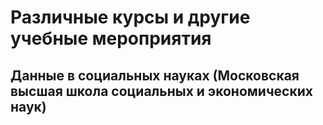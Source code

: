 # Различные курсы и другие учебные мероприятия
## Данные в социальных науках (Московская высшая школа социальных и экономических наук)
